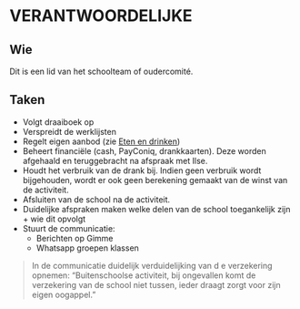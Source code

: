 # VERANTWOORDELIJKE

## Wie

Dit is een lid van het schoolteam of oudercomité.

## Taken

* Volgt draaiboek op
* Verspreidt de werklijsten
* Regelt eigen aanbod (zie [Eten en drinken](02_eten_en_drinken.md))
* Beheert financiële (cash, PayConiq, drankkaarten). Deze worden afgehaald en teruggebracht na afspraak met Ilse.
* Houdt het verbruik van de drank bij. Indien geen verbruik wordt bijgehouden, wordt er ook geen berekening gemaakt van de winst van de activiteit.
* Afsluiten van de school na de activiteit.
* Duidelijke afspraken maken welke delen van de school toegankelijk zijn + wie dit opvolgt
* Stuurt de communicatie:
  * Berichten op Gimme
  * Whatsapp groepen klassen

> In de communicatie duidelijk verduidelijking van d e verzekering opnemen:
> “Buitenschoolse activiteit, bij ongevallen komt de verzekering van de school niet tussen, ieder draagt zorgt voor zijn eigen oogappel.”

